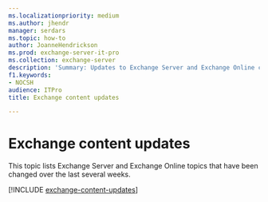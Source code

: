 ```yaml
---
ms.localizationpriority: medium
ms.author: jhendr
manager: serdars
ms.topic: how-to
author: JoanneHendrickson
ms.prod: exchange-server-it-pro
ms.collection: exchange-server
description: 'Summary: Updates to Exchange Server and Exchange Online content.'
f1.keywords:
- NOCSH
audience: ITPro
title: Exchange content updates

---
```


# Exchange content updates

This topic lists Exchange Server and Exchange Online topics that have been changed over the last several weeks.

[!INCLUDE [exchange-content-updates](../hub/includes/exchange-content-updates.md)]
